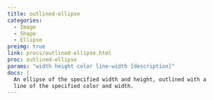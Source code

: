 ```yaml
---
title: outlined-ellipse
categories: 
  - Image
  - Shape
  - Ellipse
preimg: true
link: procs/outlined-ellipse.html
proc: outlined-ellipse
params: "width height color line-width [description]"
docs: |
  An ellipse of the specified width and height, outlined with a
  line of the specified color and width.
---
```

